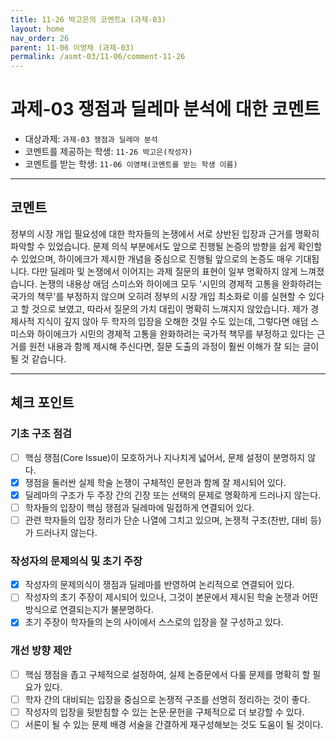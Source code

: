 ```yaml
---
title: 11-26 박고은의 코멘트a (과제-03) 
layout: home
nav_order: 26
parent: 11-06 이영채 (과제-03)
permalink: /asmt-03/11-06/comment-11-26
---
```


# 과제-03 쟁점과 딜레마 분석에 대한 코멘트

- 대상과제: `과제-03 쟁점과 딜레마 분석`
- 코멘트를 제공하는 학생: `11-26 박고은(작성자)` 
- 코멘트를 받는 학생: `11-06 이영채(코멘트를 받는 학생 이름)` 

---

## 코멘트

정부의 시장 개입 필요성에 대한 학자들의 논쟁에서 서로 상반된 입장과 근거를 명확히 파악할 수 있었습니다. 문제 의식 부분에서도 앞으로 진행될 논증의 방향을 쉽게 확인할 수 있었으며, 하이에크가 제시한 개념을 중심으로 진행될 앞으로의 논증도 매우 기대됩니다. 다만 딜레마 및 논쟁에서 이어지는 과제 질문의 표현이 일부 명확하지 않게 느껴졌습니다. 논쟁의 내용상 애덤 스미스와 하이에크 모두 '시민의 경제적 고통을 완화하려는 국가의 책무'를 부정하지 않으며 오히려 정부의 시장 개입 최소화로 이를 실현할 수 있다고 할 것으로 보였고, 따라서 질문의 가치 대립이 명확히 느껴지지 않았습니다. 제가 경제사적 지식이 깊지 않아 두 학자의 입장을 오해한 것일 수도 있는데, 그렇다면 애덤 스미스와 하이에크가 시민의 경제적 고통을 완화하려는 국가적 책무를 부정하고 있다는 근거를 원전 내용과 함께 제시해 주신다면, 질문 도출의 과정이 훨씬 이해가 잘 되는 글이 될 것 같습니다.

---

## 체크 포인트

### **기초 구조 점검**
- [ ] 핵심 쟁점(Core Issue)이 모호하거나 지나치게 넓어서, 문제 설정이 분명하지 않다.
- [x] 쟁점을 둘러싼 실제 학술 논쟁이 구체적인 문헌과 함께 잘 제시되어 있다.
- [x] 딜레마의 구조가 두 주장 간의 긴장 또는 선택의 문제로 명확하게 드러나지 않는다.
- [ ] 학자들의 입장이 핵심 쟁점과 딜레마에 밀접하게 연결되어 있다.
- [ ] 관련 학자들의 입장 정리가 단순 나열에 그치고 있으며, 논쟁적 구조(찬반, 대비 등)가 드러나지 않는다.

### **작성자의 문제의식 및 초기 주장**
- [x] 작성자의 문제의식이 쟁점과 딜레마를 반영하여 논리적으로 연결되어 있다.
- [ ] 작성자의 초기 주장이 제시되어 있으나, 그것이 본문에서 제시된 학술 논쟁과 어떤 방식으로 연결되는지가 불분명하다.
- [x] 초기 주장이 학자들의 논의 사이에서 스스로의 입장을 잘 구성하고 있다.

### **개선 방향 제안**
- [ ] 핵심 쟁점을 좁고 구체적으로 설정하여, 실제 논증문에서 다룰 문제를 명확히 할 필요가 있다.
- [ ] 학자 간의 대비되는 입장을 중심으로 논쟁적 구조를 선명히 정리하는 것이 좋다.
- [ ] 작성자의 입장을 뒷받침할 수 있는 논문·문헌을 구체적으로 더 보강할 수 있다.
- [ ] 서론이 될 수 있는 문제 배경 서술을 간결하게 재구성해보는 것도 도움이 될 것이다.
